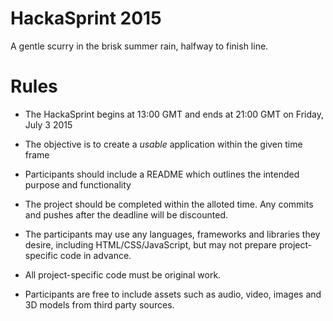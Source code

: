 # HackaSprint 2015
A gentle scurry in the brisk summer rain, halfway to finish line.


Rules
=====

* The HackaSprint begins at 13:00 GMT and ends at 21:00 GMT on Friday, July 3 2015

* The objective is to create a _usable_ application within the given time frame
* Participants should include a README which outlines the intended purpose and functionality

* The project should be completed within the alloted time. Any commits and pushes after the deadline will be discounted.

* The participants may use any languages, frameworks and libraries they desire, including HTML/CSS/JavaScript, but may not prepare project-specific code in advance.
* All project-specific code must be original work.
* Participants are free to include assets such as audio, video, images and 3D models from third party sources.
